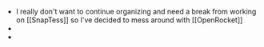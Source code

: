 - I really don't want to continue organizing and need a break from working on [[SnapTess]] so I've decided to mess around with [[OpenRocket]]
-
-